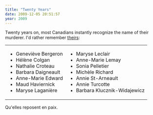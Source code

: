```yaml
---
title: "Twenty Years"
date: 2009-12-05 20:51:57
year: 2009
---
```

Twenty years on, most Canadians instantly recognize the name of their murderer. I'd rather remember <a href="http://en.wikipedia.org/wiki/%C3%89cole_Polytechnique_massacre">theirs</a>:
<table class="center">
<tbody>
<tr>
<td valign="top">
<ul>
  <li>Geneviève Bergeron</li>
  <li>Hélène Colgan</li>
  <li>Nathalie Croteau</li>
  <li>Barbara Daigneault</li>
  <li>Anne-Marie Edward</li>
  <li>Maud Haviernick</li>
  <li>Maryse Laganière</li>
</ul>
</td>
<td valign="top">
<ul>
  <li>Maryse Leclair</li>
  <li>Anne-Marie Lemay</li>
  <li>Sonia Pelletier</li>
  <li>Michèle Richard</li>
  <li>Annie St-Arneault</li>
  <li>Annie Turcotte</li>
  <li>Barbara Klucznik-Widajewicz</li>
</ul>
</td>
</tr>
</tbody></table>
Qu'elles reposent en paix.
